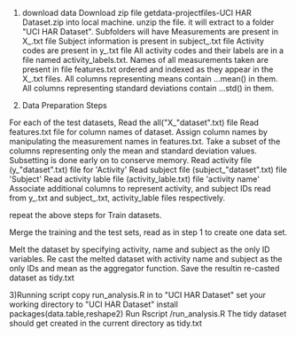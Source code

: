1) download data
Download zip file getdata-projectfiles-UCI HAR Dataset.zip into local machine.
unzip the file. it will extract to a folder "UCI HAR Dataset". Subfolders will have 
Measurements are present in X_<dataset>.txt file
Subject information is present in subject_<dataset>.txt file
Activity codes are present in y_<dataset>.txt file
All activity codes and their labels are in a file named activity_labels.txt.
Names of all measurements taken are present in file features.txt ordered and indexed as they appear in the X_<dataset>.txt files.
All columns representing means contain ...mean() in them.
All columns representing standard deviations contain ...std() in them.

2) Data Preparation Steps

For each of the test datasets,
Read the all("X_"dataset".txt) file
Read features.txt file for column names of dataset.
Assign column names by manipulating the measurement names in features.txt.
Take a subset of the columns representing only the mean and standard deviation values. Subsetting is done early on to conserve memory.
Read activity file (y_"dataset".txt) file for 'Activity'
Read subject file (subject_"dataset".txt) file 'Subject'
Read activity lable file (activity_lable.txt) file 'activity name'
Associate additional columns to represent activity, and subject IDs read from y_<dataset>.txt and subject_<dataset>.txt, activity_lable files respectively.

repeat the above steps for Train datasets.

Merge the training and the test sets, read as in step 1 to create one data set.

Melt the dataset by specifying activity, name and subject as the only ID variables.
Re cast the melted dataset with activity name and subject as the only IDs and mean as the aggregator function.
Save the resultin re-casted dataset as tidy.txt

3)Running script
copy run_analysis.R in to "UCI HAR Dataset"
set your working directory to "UCI HAR Dataset"
install packages(data.table,reshape2)
Run Rscript <path to>/run_analysis.R
The tidy dataset should get created in the current directory as tidy.txt

